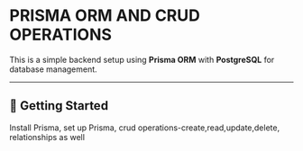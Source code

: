 # PRISMA ORM AND CRUD OPERATIONS


This is a simple backend setup using **Prisma ORM** with **PostgreSQL** for database management.

---

## 🔧 Getting Started
  Install Prisma, 
  set up Prisma, 
  crud operations-create,read,update,delete, 
  relationships as well


